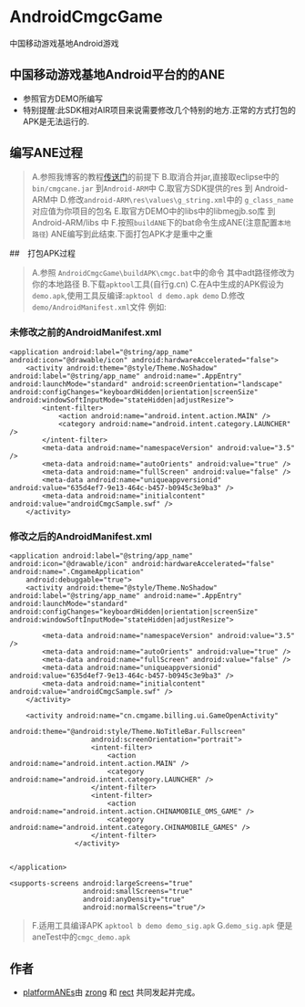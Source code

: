 AndroidCmgcGame
===============

中国移动游戏基地Android游戏

## 中国移动游戏基地Android平台的的ANE

* 参照官方DEMO所编写
* 特别提醒:此SDK相对AIR项目来说需要修改几个特别的地方.正常的方式打包的APK是无法运行的.

## 编写ANE过程

> A.参照我博客的教程[传送门](http://www.shadowkong.com/archives/1090)的前提下
> B.取消合并jar,直接取eclipse中的 `bin/cmgcane.jar` 到`Android-ARM`中 
> C.取官方SDK提供的res 到 Android-ARM中 
> D.修改`android-ARM\res\values\g_string.xml`中的 `g_class_name` 对应值为你项目的包名
> E.取官方DEMO中的libs中的libmegjb.so库 到 Android-ARM/libs 中
> F.按照`buildANE`下的bat命令生成ANE(注意配置`本地路径`)
		ANE编写到此结束.下面打包APK才是重中之重

##　打包APK过程
> A.参照 `AndroidCmgcGame\buildAPK\cmgc.bat`中的命令 其中adt路径修改为你的本地路径
> B.下载`apktool`工具(自行g.cn)
> C.在A中生成的APK假设为 `demo.apk`,使用工具反编译:`apktool d demo.apk demo`
> D.修改`demo/AndroidManifest.xml`文件 例如:

### 未修改之前的AndroidManifest.xml

    <application android:label="@string/app_name" android:icon="@drawable/icon" android:hardwareAccelerated="false">
        <activity android:theme="@style/Theme.NoShadow" android:label="@string/app_name" android:name=".AppEntry" android:launchMode="standard" android:screenOrientation="landscape" android:configChanges="keyboardHidden|orientation|screenSize" android:windowSoftInputMode="stateHidden|adjustResize">
            <intent-filter>
                <action android:name="android.intent.action.MAIN" />
                <category android:name="android.intent.category.LAUNCHER" />
            </intent-filter>
            <meta-data android:name="namespaceVersion" android:value="3.5" />
            <meta-data android:name="autoOrients" android:value="true" />
            <meta-data android:name="fullScreen" android:value="false" />
            <meta-data android:name="uniqueappversionid" android:value="635d4ef7-9e13-464c-b457-b0945c3e9ba3" />
            <meta-data android:name="initialcontent" android:value="androidCmgcSample.swf" />
        </activity>
   

### 修改之后的AndroidManifest.xml

    <application android:label="@string/app_name" android:icon="@drawable/icon" android:hardwareAccelerated="false" android:name=".CmgameApplication"
        android:debuggable="true">
        <activity android:theme="@style/Theme.NoShadow" android:label="@string/app_name" android:name=".AppEntry" android:launchMode="standard" android:configChanges="keyboardHidden|orientation|screenSize" android:windowSoftInputMode="stateHidden|adjustResize">
           
            <meta-data android:name="namespaceVersion" android:value="3.5" />
            <meta-data android:name="autoOrients" android:value="true" />
            <meta-data android:name="fullScreen" android:value="false" />
            <meta-data android:name="uniqueappversionid" android:value="635d4ef7-9e13-464c-b457-b0945c3e9ba3" />
            <meta-data android:name="initialcontent" android:value="androidCmgcSample.swf" />
        </activity>
        
        <activity android:name="cn.cmgame.billing.ui.GameOpenActivity"
						android:theme="@android:style/Theme.NoTitleBar.Fullscreen"
						android:screenOrientation="portrait">
						<intent-filter>
							<action android:name="android.intent.action.MAIN" />
							<category android:name="android.intent.category.LAUNCHER" />
						</intent-filter>
						<intent-filter>
							<action android:name="android.intent.action.CHINAMOBILE_OMS_GAME" />
							<category android:name="android.intent.category.CHINAMOBILE_GAMES" />
						</intent-filter>
					</activity>


    </application>
    
    <supports-screens android:largeScreens="true"
                      android:smallScreens="true"
                      android:anyDensity="true"
                      android:normalScreens="true"/>

> F.适用工具编译APK `apktool b demo demo_sig.apk`
> G.`demo_sig.apk` 便是aneTest中的`cmgc_demo.apk`


## 作者

* [platformANEs](https://github.com/platformanes)由 [zrong](http://zengrong.net) 和 [rect](http://www.shadowkong.com/) 共同发起并完成。
